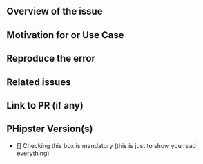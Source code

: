 ## Overview of the issue

## Motivation for or Use Case

## Reproduce the error

## Related issues

## Link to PR (if any)

## PHipster Version(s)

-   [] Checking this box is mandatory (this is just to show you read everything)
